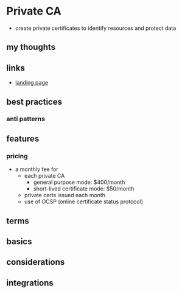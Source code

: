 # Private CA

- create private certificates to identify resources and protect data

## my thoughts

## links

- [landing page](https://aws.amazon.com/private-ca/?nc=sn&loc=0&refid=ap_card)

## best practices

### anti patterns

## features

### pricing

- a monthly fee for
  - each private CA
    - general purpose mode: $400/month
    - short-lived certificate mode: $50/month
  - private certs issued each month
  - use of OCSP (online certificate status protocol)

## terms

## basics

## considerations

## integrations

